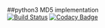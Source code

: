 ##python3 MD5 implementation  
[![Build Status](https://travis-ci.org/102/md5.svg?branch=master)](https://travis-ci.org/102/md5)
[![Codacy Badge](https://api.codacy.com/project/badge/grade/835b0cf2b039452fa9ac20c6496e7fad)](https://www.codacy.com/app/grdesu/md5)

